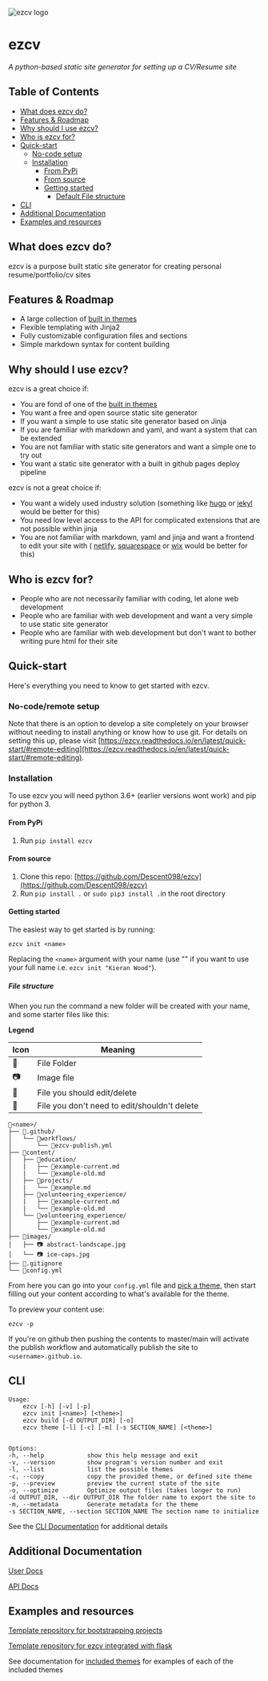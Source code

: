 ![ezcv logo](https://raw.githubusercontent.com/Descent098/ezcv/master/.github/logo.png)

# ezcv

*A python-based static site generator for setting up a CV/Resume site*

## Table of Contents

- [What does ezcv do?](#what-does-ezcv-do)
- [Features & Roadmap](#features--roadmap)
- [Why should I use ezcv?](#why-should-i-use-ezcv)
- [Who is ezcv for?](#who-is-ezcv-for)
- [Quick-start](#quick-start)
  - [No-code setup](#no-code-setup)
  - [Installation](#installation)
    - [From PyPi](#from-pypi)
    - [From source](#from-source)
    - [Getting started](#getting-started)
      - [Default File structure](#file-structure)
- [CLI](#cli)
- [Additional Documentation](#additional-documentation)
- [Examples and resources](#examples-and-resources)

## What does ezcv do?

ezcv is a purpose built static site generator for creating personal resume/portfolio/cv sites

## Features & Roadmap

- A large collection of [built in themes](https://ezcv.readthedocs.io/en/latest/included-themes/)
- Flexible templating with Jinja2
- Fully customizable configuration files and sections
- Simple markdown syntax for content building

## Why should I use ezcv?

ezcv is a great choice if:

- You are fond of one of the [built in themes](https://ezcv.readthedocs.io/en/latest/included-themes/)
- You want a free and open source static site generator
- If you want a simple to use static site generator based on Jinja
- If you are familiar with markdown and yaml, and want a system that can be extended
- You are not familiar with static site generators and want a simple one to try out
- You want a static site generator with a built in github pages deploy pipeline

ezcv is not a great choice if:

- You want a widely used industry solution (something like [hugo](https://gohugo.io/) or [jekyl](https://jekyllrb.com/) would be better for this)
- You need low level access to the API for complicated extensions that are not possible within jinja
- You are not familiar with markdown, yaml and jinja and want a frontend to edit your site with ( [netlify](https://www.netlify.com/), [squarespace](https://www.squarespace.com/) or [wix](https://www.wix.com/) would be better for this)

## Who is ezcv for?

- People who are not necessarily familiar with coding, let alone web development
- People who are familiar with web development and want a very simple to use static site generator
- People who are familiar with web development but don't want to bother writing pure html for their site

## Quick-start

Here's everything you need to know to get started with ezcv. 

### No-code/remote setup

Note that there is an option to develop a site completely on your browser without needing to install anything or know how to use git. For details on setting this up, please visit [https://ezcv.readthedocs.io/en/latest/quick-start/#remote-editing](https://ezcv.readthedocs.io/en/latest/quick-start/#remote-editing).

### Installation

To use ezcv you will need python 3.6+ (earlier versions wont work) and pip for python 3.

#### From PyPi

1. Run ```pip install ezcv```

#### From source

1. Clone this repo: [https://github.com/Descent098/ezcv](https://github.com/Descent098/ezcv)
2. Run ```pip install .``` or ```sudo pip3 install .```in the root directory

#### Getting started

The easiest way to get started is by running:

```ezcv init <name>```

Replacing the ```<name>``` argument with your name (use "" if you want to use your full name i.e. ```ezcv init "Kieran Wood"```). 

##### File structure

When you run the command a new folder will be created with your name, and some starter files like this:

**Legend**

| Icon | Meaning |
|------|---------|
|📁| File Folder |
|📷| Image file |
|📝| File you should edit/delete |
|📄| File you don't need to edit/shouldn't delete |

```
📁<name>/
├── 📁.github/
│   └── 📁workflows/
│       └── 📄ezcv-publish.yml
├── 📁content/
│   ├── 📁education/
│   |   ├── 📝example-current.md
│   |   └── 📝example-old.md
│   ├── 📁projects/
│   |   └── 📝example.md
│   ├── 📁volunteering_experience/
│   |   ├── 📝example-current.md
│   |   └── 📝example-old.md
│   └── 📁volunteering_experience/
│       ├── 📝example-current.md
│       └── 📝example-old.md
├── 📁images/
│   ├── 📷 abstract-landscape.jpg
│   └── 📷 ice-caps.jpg
├── 📄.gitignore
└── 📝config.yml
```

From here you can go into your ```config.yml``` file and [pick a theme](https://ezcv.readthedocs.io/en/latest/included-themes/), then start filling out your content according to what's available for the theme.

To preview your content use:

```ezcv -p```

If you're on github then pushing the contents to master/main will activate the publish workflow and automatically publish the site to ```<username>.github.io```.

## CLI

```shell
Usage:
    ezcv [-h] [-v] [-p]
    ezcv init [<name>] [<theme>]
    ezcv build [-d OUTPUT_DIR] [-o]
    ezcv theme [-l] [-c] [-m] [-s SECTION_NAME] [<theme>]


Options:
-h, --help            show this help message and exit
-v, --version         show program's version number and exit
-l, --list            list the possible themes
-c, --copy            copy the provided theme, or defined site theme
-p, --preview         preview the current state of the site
-o, --optimize        Optimize output files (takes longer to run)
-d OUTPUT_DIR, --dir OUTPUT_DIR The folder name to export the site to
-m, --metadata        Generate metadata for the theme
-s SECTION_NAME, --section SECTION_NAME The section name to initialize
```

See the [CLI Documentation](https://ezcv.readthedocs.io/en/latest/cli/) for additional details

## Additional Documentation

[User Docs](https://ezcv.readthedocs.io)

[API Docs](https://kieranwood.ca/ezcv)

## Examples and resources

[Template repository for bootstrapping projects](https://github.com/qu-up/ezcv)

[Template repository for ezcv integrated with flask](https://github.com/QU-UP/flask-ezcv)

See documentation for [included themes](https://ezcv.readthedocs.io/en/latest/included-themes/) for examples of each of the included themes

